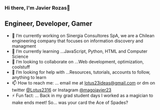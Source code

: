 ### Hi there, I'm Javier Rozas👋

## Engineer, Developer, Gamer

- 🔭 I’m currently working on Sinergia Consultores SpA, we are a Chilean engineering company that focuses on information discovery and managment  
- 🌱 I’m currently learning ...JavaScript, Python, HTML and Computer Science
- 👯 I’m looking to collaborate on ...Web development, optimization, coolstuff
- 🤔 I’m looking for help with ...Resources, tutorials, accounts to follow, anything to learn 
- 📫 How to reach me: ... email me at lotus23ideas@gmail.com or dm on twitter [@Lotus2316](https://twitter.com/Lotus2316) or Instagram [@magojavier23](https://www.instagram.com/magojavier23/)
- ⚡ Fun fact: ... Back in my grad student days I worked as a magician to make ends meet! So... was your card the Ace of Spades?

